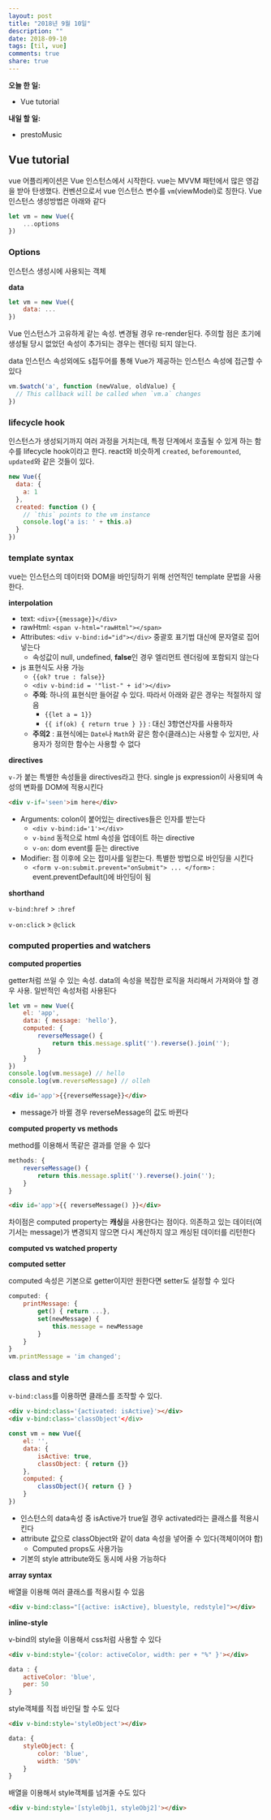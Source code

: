 ```yaml
---
layout: post
title: "2018년 9월 10일"
description: ""
date: 2018-09-10
tags: [til, vue]
comments: true
share: true
---
```


**오늘 한 일:**

* Vue tutorial

**내일 할 일:**

* prestoMusic

## Vue tutorial

vue 어플리케이션은 Vue 인스턴스에서 시작한다. vue는 MVVM 패턴에서 많은 영감을 받아 탄생했다. 컨벤션으로서 vue 인스턴스 변수를 `vm`(viewModel)로 칭한다. Vue 인스턴스 생성방법은 아래와 같다

```js
let vm = new Vue({
    ...options
})
```

### Options

인스턴스 생성시에 사용되는 객체

**data**

```js
let vm = new Vue({
    data: ...
})
```

Vue 인스턴스가 고유하게 같는 속성. 변경될 경우 re-render된다. 주의할 점은 초기에 생성될 당시 없었던 속성이 추가되는 경우는 렌더링 되지 않는다.

data 인스턴스 속성외에도 `$`접두어를 통해 Vue가 제공하는 인스턴스 속성에 접근할 수 있다

```js
vm.$watch('a', function (newValue, oldValue) {
  // This callback will be called when `vm.a` changes
})
```

### lifecycle hook

인스턴스가 생성되기까지 여러 과정을 거치는데, 특정 단계에서 호출될 수 있게 하는 함수를 lifecycle hook이라고 한다. react와 비슷하게 `created`, `beforemounted`, `updated`와 같은 것들이 있다.

```js
new Vue({
  data: {
    a: 1
  },
  created: function () {
    // `this` points to the vm instance
    console.log('a is: ' + this.a)
  }
})
```

### template syntax

vue는 인스턴스의 데이터와 DOM을 바인딩하기 위해 선언적인 template 문법을 사용한다.

**interpolation**

* text: `<div>{{message}}</div>`
* rawHtml: `<span v-html="rawHtml"></span>`
* Attributes: `<div v-bind:id="id"></div>` 중괄호 표기법 대신에 문자열로 집어 넣는다
  * 속성값이 null, undefined, **false**인 경우 엘리먼트 렌더링에 포함되지 않는다
* js 표현식도 사용 가능
  * `{{ok? true : false}}`
  * `<div v-bind:id = '"list-" + id'></div>`
  * **주의**: 하나의 표현식만 들어갈 수 있다. 따라서 아래와 같은 경우는 적절하지 않음
    * `{{let a = 1}}`
    * `{{ if(ok) { return true } }}` : 대신 3항연산자를 사용하자
  * **주의2** : 표현식에는 `Date`나 `Math`와 같은 함수(클래스)는 사용할 수 있지만, 사용자가 정의한 함수는 사용할 수 없다

**directives**

`v-`가 붙는 특별한 속성들을 directives라고 한다. single js expression이 사용되며 속성의 변화를 DOM에 적용시킨다

```html
<div v-if='seen'>im here</div>
```

* Arguments: colon이 붙어있는 directives들은 인자를 받는다
  * `<div v-bind:id='1'></div>`
  * `v-bind` 동적으로 html 속성을 업데이트 하는 directive
  * `v-on`: dom event를 듣는 directive
* Modifier: 점 이후에 오는 접미사를 일컫는다. 특별한 방법으로 바인딩을 시킨다
  * `<form v-on:submit.prevent="onSubmit"> ... </form>` : event.preventDefault()에 바인딩이 됨

**shorthand**

`v-bind:href` > `:href`

`v-on:click` > `@click`

### computed properties and watchers

**computed properties**

getter처럼 쓰일 수 있는 속성. data의 속성을 복잡한 로직을 처리해서 가져와야 할 경우 사용. 일반적인 속성처럼 사용된다

```js
let vm = new Vue({
    el: 'app',
    data: { message: 'hello'},
    computed: {
        reverseMessage() {
            return this.message.split('').reverse().join('');
        }
    }
})
console.log(vm.message) // hello
console.log(vm.reverseMessage) // olleh
```

```html
<div id='app'>{{reverseMessage}}</div>
```

* message가 바뀔 경우 reverseMessage의 값도 바뀐다

**computed property vs methods**

method를 이용해서 똑같은 결과를 얻을 수 있다

```js
methods: {
	reverseMessage() {
		return this.message.split('').reverse().join('');
    }    
}
```

```html
<div id='app'>{{ reverseMessage() }}</div>
```

차이점은 computed property는 **캐싱**을 사용한다는 점이다. 의존하고 있는 데이터(여기서는 message)가 변경되지 않으면 다시 계산하지 않고 캐싱된 데이터를 리턴한다

**computed vs watched property**

**computed setter**

computed 속성은 기본으로 getter이지만 원한다면 setter도 설정할 수 있다

```js
computed: {
    printMessage: {
        get() { return ...},
        set(newMessage) {
            this.message = newMessage
        }
    }
}
vm.printMessage = 'im changed';
```

### class and style

`v-bind:class`를 이용하면 클래스를 조작할 수 있다.

```html
<div v-bind:class='{activated: isActive}'></div>
<div v-bind:class='classObject'</div>
```

```js
const vm = new Vue({
    el: '',
    data: {
        isActive: true,
        classObject: { return {}}
    },
    computed: {
        classObject(){ return {} }
    }
})
```

* 인스턴스의 data속성 중 isActive가 true일 경우 activated라는 클래스를 적용시킨다
* attribute 값으로 classObject와 같이 data 속성을 넣어줄 수 있다(객체이어야 함)
  * Computed props도 사용가능
* 기본의 style attribute와도 동시에 사용 가능하다

**array syntax**

배열을 이용해 여러 클래스를 적용시킬 수 있음

```html
<div v-bind:class="[{active: isActive}, bluestyle, redstyle]"></div>
```

**inline-style**

v-bind의 style을 이용해서 css처럼 사용할 수 있다

```html
<div v-bind:style='{color: activeColor, width: per + "%" }'></div>
```

```js
data : {
    activeColor: 'blue',
    per: 50
}
```

style객체를 직접 바인딜 할 수도 있다

```html
<div v-bind:style='styleObject'></div>
```

```js
data: {
    styleObject: {
        color: 'blue',
        width: '50%'
    }
}
```

배열을 이용해서 style객체를 넘겨줄 수도 있다

```html
<div v-bind:style='[styleObj1, styleObj2]'></div>
```
